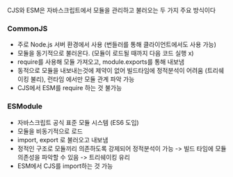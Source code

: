 CJS와 ESM은 자바스크립트에서 모듈을 관리하고 불러오는 두 가지 주요 방식이다

### CommonJS
- 주로 Node.js 서버 환경에서 사용 (번들러를 통해 클라이언트에서도 사용 가능)
- 모듈을 동기적으로 불러온다. (모듈이 로드될 때까지 다음 코드 실행 x)
- require를 사용해 모듈 가져오고, module.exports를 통해 내보냄
- 동적으로 모듈을 내보내는것에 제약이 없어 빌드타임에 정적분석이 어려움 (트리쉐이킹 불리), 런타임 에서만 모듈 관계 파악 가능
- CJS에서 ESM를 require 하는 것 불가능

### ESModule
- 자바스크립트 공식 표준 모듈 시스템 (ES6 도입)
- 모듈을 비동기적으로 로드
- import, export 로 불러오고 내보냄
- 정적인 구조로 모듈끼리 의존하도록 강제되어 정적분석이 가능 -> 빌드 타임에 모듈 의존성을 파악할 수 있음 -> 트리쉐이킹 유리
- ESM에서 CJS를 import하는 것 가능